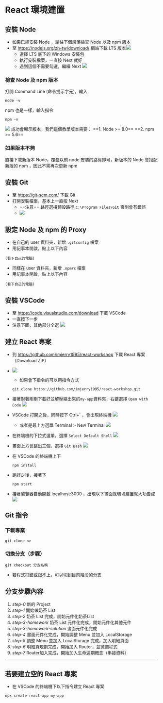# React 環境建置

## 安裝 Node 
* 如果已經安裝 Node ，請往下個段落檢查 Node 以及 npm 版本
* 至 https://nodejs.org/zh-tw/download/ 網站下載 LTS 版本![](https://i.imgur.com/AMmmuqi.png)
    * 選擇 LTS 底下的 Windows 安裝包
    * 執行安裝檔案，一直按 Next 就好
    * 遇到這個不需要勾選，繼續 Next
    ![](https://i.imgur.com/MIXS2rr.png)
    
### 檢查 Node 及 npm 版本
打開 Command Line (命令提示字元)，輸入
```
node -v
```
npm 也是一樣，輸入指令
```
npm -v
```
![](https://i.imgur.com/b9jZUtS.png)
成功會顯示版本，我們這個教學版本需要：
==1. Node >= 8.0==
==2. npm >= 5.6==

### 如果版本不夠

直接下載新版本 Node，覆蓋以前 node 安裝的路徑即可，新版本的 Node 會搭配新版的 npm ，因此不需再次更新 npm

## 安裝 Git
* 至 https://git-scm.com/ 下載 Git
* 打開安裝檔案，基本上一直按 Next
    * ==注意== 路徑選擇預設路徑 `C:\Program Files\Git` 否則會有錯誤
    * ![](https://i.imgur.com/4U2VrlY.png)

## 設定 Node 及 npm 的 Proxy
* 在自己的 user 資料夾，新增 `.gitconfig` 檔案
* 用記事本開啟，貼上以下內容
```
(看下自己的電腦)
```
* 同樣在 user 資料夾，新增 `.npmrc` 檔案
* 用記事本開啟，貼上以下內容
```
(看下自己的電腦)
```
## 安裝 VSCode
* 至 https://code.visualstudio.com/download 下載 VSCode
* 一直按下一步
* 注意下圖，其他部分全選
![](https://i.imgur.com/H4mOBbq.png)

## 建立 React 專案
* 到 https://github.com/imjerry1995/react-workshop 下載 React 專案 （Download ZIP）
* ![](https://i.imgur.com/EoFHLIw.png)

    * 如果會下指令的可以用指令方式
    ```
    git clone https://github.com/imjerry1995/react-workshop.git
    ```
* 接著對著剛剛下載好並解壓縮出來的`my-app`資料夾，右鍵選擇 `Open with Code`
![](https://i.imgur.com/DhopdtY.png)
* VSCode 打開之後，同時按下 Ctrl+\` ，會出現終端機
![](https://i.imgur.com/XlZgj6j.png)
    * 或者是最上方選單 Terminal > New Terminal
    ![](https://i.imgur.com/Mm47GSy.png)
* 在終端機的下拉式選單，選擇 `Select Default Shell`
![](https://i.imgur.com/ehqtTvv.png)
* 畫面上方會跳出三個，選擇 `Git Bash`
![](https://i.imgur.com/zRpFzH3.png)

* 在 VSCode 的終端機上下
    ```
    npm install
    ```
* 跑好之後，接著下
    ```
    npm start
    ```
* 接著瀏覽器自動開啟 localhost:3000 ，出現以下畫面就環境建置就大功告成
![](https://i.imgur.com/YdKFghC.png)


## Git 指令
### 下載專案
```
git clone <>
```

### 切換分支（步驟）
```
git checkout 分支名稱
```
* 若程式打錯或跟不上，可以切到目前階段的分支


## 分支步驟內容
1. *step-0* 新的 Project
2. *step-1* 開始做奶茶 List
3. *step-2* 奶茶 List 完成，開始元件化奶茶List
4. *step-3-homework* 奶茶 List 元件化完成，開始元件化其他元件
5. *step-3-homework-solution* 畫面元件化完成
6. *step-4* 畫面元件化完成，開始調整 Menu 並加入 LocalStorage
7. *step-5* 調整 Menu 並加入 LocalStorage 完成，加入明細頁面
8. *step-6* 明細頁規劃完成，開始加入 Router，並微調程式
9. *step-7* Router加入完成，開始加入生命週期概念（串接資料）


----
## 若要建立空的 React 專案
* 在 VSCode 的終端機下以下指令建立 React 專案
```
npx create-react-app my-app
```